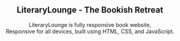 <div align="center">
  
  <h2 align="center">LiteraryLounge - The Bookish Retreat</h2>

  LiteraryLounge is fully responsive book website, <br />Responsive for all devices, built using HTML, CSS, and JavaScript.
</div>